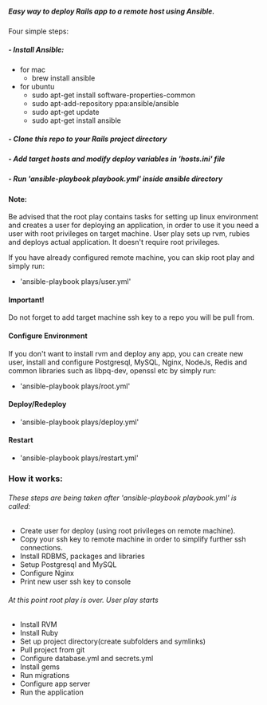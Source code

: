 ##### Easy way to deploy Rails app to a remote host using Ansible.

Four simple steps:

##### - Install Ansible:
  - for mac
    - brew install ansible
  - for ubuntu
    - sudo apt-get install software-properties-common
    - sudo apt-add-repository ppa:ansible/ansible
    - sudo apt-get update
    - sudo apt-get install ansible  

##### - Clone this repo to your Rails project directory  

##### - Add target hosts and modify deploy variables in 'hosts.ini' file  

##### - Run 'ansible-playbook playbook.yml' inside ansible directory  

#### Note:

Be advised that the root play contains tasks for setting up linux environment and creates a user for deploying an application, in order to use it you need a user with root privileges on target machine.
User play sets up rvm, rubies and deploys actual application. It doesn't require root privileges.

If you have already configured remote machine, you can skip root play and simply run:
- 'ansible-playbook plays/user.yml'

#### Important!

Do not forget to add target machine ssh key to a repo you will be pull from.

#### Configure Environment

If you don't want to install rvm and deploy any app, you can create new user, install and configure Postgresql, MySQL, Nginx, NodeJs, Redis and common libraries such as libpq-dev, openssl etc by simply run:
- 'ansible-playbook plays/root.yml'  

#### Deploy/Redeploy  

- 'ansible-playbook plays/deploy.yml'  

#### Restart  

- 'ansible-playbook plays/restart.yml'  

### How it works:  

###### These steps are being taken after 'ansible-playbook playbook.yml' is called:
- Create user for deploy (using root privileges on remote machine).
- Copy your ssh key to remote machine in order to simplify further ssh connections.
- Install RDBMS, packages and libraries
- Setup Postgresql and MySQL
- Configure Nginx
- Print new user ssh key to console  

###### At this point root play is over. User play starts  

- Install RVM
- Install Ruby
- Set up project directory(create subfolders and symlinks)
- Pull project from git
- Configure database.yml and secrets.yml
- Install gems
- Run migrations
- Configure app server
- Run the application